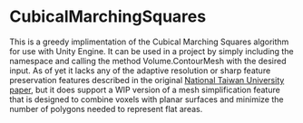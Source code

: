 # CubicalMarchingSquares
This is a greedy implimentation of the Cubical Marching Squares algorithm for use with Unity Engine. It can be used in a project by simply including the namespace and calling the method Volume.ContourMesh with the desired input. As of yet it lacks any of the adaptive resolution or sharp feature preservation features described in the original [National Taiwan University paper](https://graphics.cmlab.csie.ntu.edu.tw/CMS/), but it does support a WIP version of a mesh simplification feature that is designed to combine voxels with planar surfaces and minimize the number of polygons needed to represent flat areas.